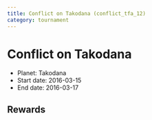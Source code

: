 ```yaml
---
title: Conflict on Takodana (conflict_tfa_12)
category: tournament
---
```

# Conflict on Takodana

  * Planet: Takodana
  * Start date: 2016-03-15
  * End date: 2016-03-17

## Rewards

